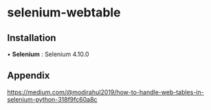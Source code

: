 # selenium-webtable

## Installation

•	**Selenium** : Selenium 4.10.0

## Appendix

https://medium.com/@modirahul2019/how-to-handle-web-tables-in-selenium-python-318f9fc60a8c
